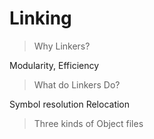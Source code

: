 # Linking

> Why Linkers?

Modularity, Efficiency

> What do Linkers Do?

Symbol resolution
Relocation

> Three kinds of Object files

